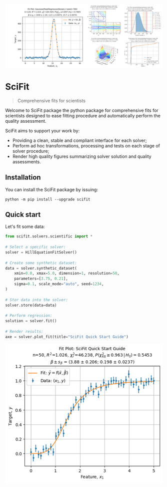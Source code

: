 ![SciFit Banner](./docs/source/media/branding/Banner.png)

# SciFit

> Comprehensive fits for scientists

Welcome to SciFit package the python package for comprehensive fits for scientists
designed to ease fitting procedure and automatically perform the quality assessment.

SciFit aims to support your work by:

 - Providing a clean, stable and compliant interface for each solver;
 - Perform ad hoc transformations, processing and tests on each stage of solver procedure;
 - Render high quality figures summarizing solver solution and quality assessments.

## Installation

You can install the SciFit package by issuing:

```commandline
python -m pip install --upgrade scifit
```

## Quick start

Let's fit some data:

```python
from scifit.solvers.scientific import *

# Select a specific solver:
solver = HillEquationFitSolver()

# Create some synthetic dataset:
data = solver.synthetic_dataset(
    xmin=0.0, xmax=5.0, dimension=1, resolution=50,
    parameters=[3.75, 0.21],
    sigma=0.1, scale_mode="auto", seed=1234,
)

# Stor data into the solver:
solver.store(data=data)

# Perform regression:
solution = solver.fit()

# Render results:
axe = solver.plot_fit(title="SciFit Quick Start Guide")
```

![QuickStart](./docs/source/media/branding/QuickStart.png)
